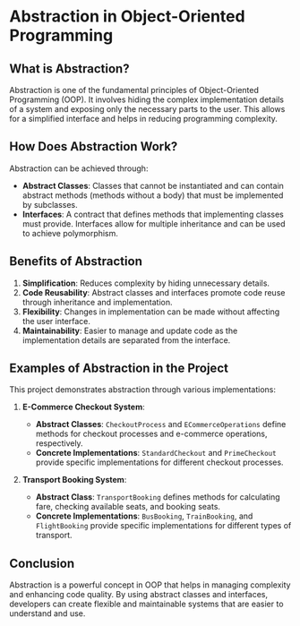 # Abstraction in Object-Oriented Programming

## What is Abstraction?
Abstraction is one of the fundamental principles of Object-Oriented Programming (OOP). It involves hiding the complex implementation details of a system and exposing only the necessary parts to the user. This allows for a simplified interface and helps in reducing programming complexity.

## How Does Abstraction Work?
Abstraction can be achieved through:
- **Abstract Classes**: Classes that cannot be instantiated and can contain abstract methods (methods without a body) that must be implemented by subclasses.
- **Interfaces**: A contract that defines methods that implementing classes must provide. Interfaces allow for multiple inheritance and can be used to achieve polymorphism.

## Benefits of Abstraction
1. **Simplification**: Reduces complexity by hiding unnecessary details.
2. **Code Reusability**: Abstract classes and interfaces promote code reuse through inheritance and implementation.
3. **Flexibility**: Changes in implementation can be made without affecting the user interface.
4. **Maintainability**: Easier to manage and update code as the implementation details are separated from the interface.

## Examples of Abstraction in the Project
This project demonstrates abstraction through various implementations:

1. **E-Commerce Checkout System**:
   - **Abstract Classes**: `CheckoutProcess` and `ECommerceOperations` define methods for checkout processes and e-commerce operations, respectively.
   - **Concrete Implementations**: `StandardCheckout` and `PrimeCheckout` provide specific implementations for different checkout processes.

2. **Transport Booking System**:
   - **Abstract Class**: `TransportBooking` defines methods for calculating fare, checking available seats, and booking seats.
   - **Concrete Implementations**: `BusBooking`, `TrainBooking`, and `FlightBooking` provide specific implementations for different types of transport.

## Conclusion
Abstraction is a powerful concept in OOP that helps in managing complexity and enhancing code quality. By using abstract classes and interfaces, developers can create flexible and maintainable systems that are easier to understand and use. 